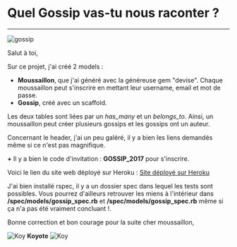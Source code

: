# Quel Gossip vas-tu nous raconter ? 

----------------------------------------

![gossip](https://cdn0.tnwcdn.com/wp-content/blogs.dir/1/files/2015/04/gossip.jpg)

Salut à toi, 

Sur ce projet, j'ai créé 2 models :
- **Moussaillon**, que j'ai généré avec la généreuse gem "devise". Chaque moussaillon peut s'inscrire en mettant leur username, email et mot de passe. 
- **Gossip**, créé avec un scaffold. 

Les deux tables sont liées par un *has_many* et un *belongs_to*. Ainsi, un moussaillon peut créer plusieurs gossips et les gossips ont un auteur. 

Concernant le header, j'ai un peu galéré, il y a bien les liens demandés même si ce n'est pas magnifique. 

**+** Il y a bien le code d'invitation : **GOSSIP_2017** pour s'inscrire. 

Voici le lien du site web déployé sur Heroku : [Site déployé sur Heroku](https://appthp.herokuapp.com)

J'ai bien installé rspec, il y a un dossier spec dans lequel les tests sont possibles. Vous pourrez d'ailleurs retrouver les miens à l'intérieur dans **/spec/models/gossip_spec.rb** et **/spec/models/gossip_spec.rb** même si ça n'a pas été vraiment concluant !.


Bonne correction et bon courage pour la suite cher moussaillon, 


![Koy](https://image.noelshack.com/fichiers/2018/05/4/1517512365-koyote.png)
 **Koyote** ![Koy](https://image.noelshack.com/fichiers/2018/05/4/1517512365-koyote.png)
